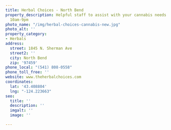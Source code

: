 ```yaml
---
title: Herbal Choices - North Bend
property_description: Helpful staff to assist with your cannabis needs. Open daily
  10am-9pm
photo_name: "/img/herbal-choices-cannabis-new.jpg"
photo_alt: ''
property_category:
- Herbals
address:
  street: 1845 N. Sherman Ave
  street2: ''
  city: North Bend
  zip: '97459'
phone_local: "(541) 808-0558"
phone_toll_free: ''
website: www.theherbalchoices.com
coordinates:
  lat: '43.408804'
  lng: "-124.223663"
seo:
  title: ''
  description: ''
  imgalt: ''
  image: ''

---
```

